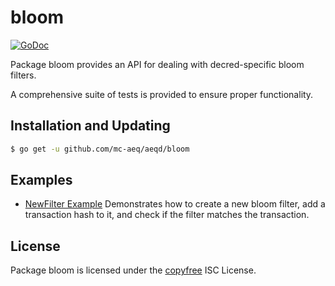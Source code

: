 bloom
=====

[![GoDoc](http://img.shields.io/badge/godoc-reference-blue.svg)](http://godoc.org/github.com/mc-aeq/aeqd/bloom)

Package bloom provides an API for dealing with decred-specific bloom filters.

A comprehensive suite of tests is provided to ensure proper functionality.

## Installation and Updating

```bash
$ go get -u github.com/mc-aeq/aeqd/bloom
```

## Examples

* [NewFilter Example](https://godoc.org/github.com/mc-aeq/aeqd/bloom#example-package--NewFilter)
  Demonstrates how to create a new bloom filter, add a transaction hash to it,
  and check if the filter matches the transaction.

## License

Package bloom is licensed under the [copyfree](http://copyfree.org) ISC
License.
